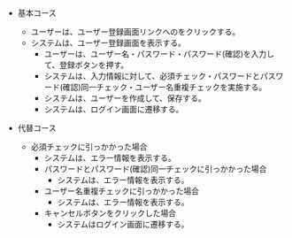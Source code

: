 - 基本コース
  - ユーザーは、ユーザー登録画面リンクへのをクリックする。
  - システムは、ユーザー登録画面を表示する。
	- ユーザーは、ユーザー名・パスワード・パスワード(確認)を入力して、登録ボタンを押す。
	- システムは、入力情報に対して、必須チェック・パスワードとパスワード(確認)同一チェック・ユーザー名重複チェックを実施する。
	- システムは、ユーザーを作成して、保存する。
	- システムは、ログイン画面に遷移する。

- 代替コース
  - 必須チェックに引っかかった場合
    - システムは、エラー情報を表示する。
	- パスワードとパスワード(確認)同一チェックに引っかかった場合
	  - システムは、エラー情報を表示する。
	- ユーザー名重複チェックに引っかかった場合
	  - システムは、エラー情報を表示する。
	- キャンセルボタンをクリックした場合
	  - システムはログイン画面に遷移する。
